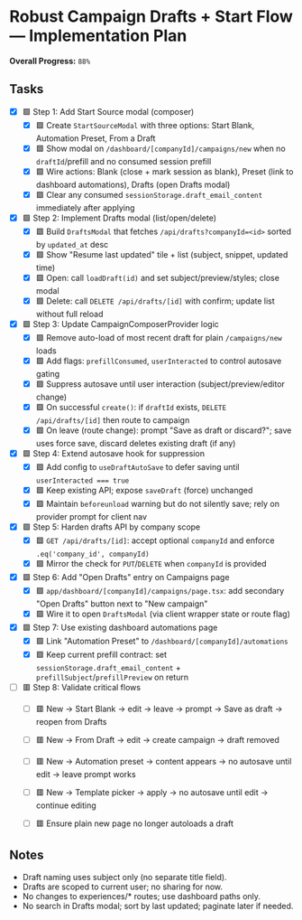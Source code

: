 # Robust Campaign Drafts + Start Flow — Implementation Plan

**Overall Progress:** `88%`

## Tasks

- [x] 🟩 Step 1: Add Start Source modal (composer)
  - [x] 🟩 Create `StartSourceModal` with three options: Start Blank, Automation Preset, From a Draft
  - [x] 🟩 Show modal on `/dashboard/[companyId]/campaigns/new` when no `draftId`/prefill and no consumed session prefill
  - [x] 🟩 Wire actions: Blank (close + mark session as blank), Preset (link to dashboard automations), Drafts (open Drafts modal)
  - [x] 🟩 Clear any consumed `sessionStorage.draft_email_content` immediately after applying

- [x] 🟩 Step 2: Implement Drafts modal (list/open/delete)
  - [x] 🟩 Build `DraftsModal` that fetches `/api/drafts?companyId=<id>` sorted by `updated_at` desc
  - [x] 🟩 Show "Resume last updated" tile + list (subject, snippet, updated time)
  - [x] 🟩 Open: call `loadDraft(id)` and set subject/preview/styles; close modal
  - [x] 🟩 Delete: call `DELETE /api/drafts/[id]` with confirm; update list without full reload

- [x] 🟩 Step 3: Update CampaignComposerProvider logic
  - [x] 🟩 Remove auto-load of most recent draft for plain `/campaigns/new` loads
  - [x] 🟩 Add flags: `prefillConsumed`, `userInteracted` to control autosave gating
  - [x] 🟩 Suppress autosave until user interaction (subject/preview/editor change)
  - [x] 🟩 On successful `create()`: if `draftId` exists, `DELETE /api/drafts/[id]` then route to campaign
  - [x] 🟩 On leave (route change): prompt "Save as draft or discard?"; save uses force save, discard deletes existing draft (if any)

- [x] 🟩 Step 4: Extend autosave hook for suppression
  - [x] 🟩 Add config to `useDraftAutoSave` to defer saving until `userInteracted === true`
  - [x] 🟩 Keep existing API; expose `saveDraft` (force) unchanged
  - [x] 🟩 Maintain `beforeunload` warning but do not silently save; rely on provider prompt for client nav

- [x] 🟩 Step 5: Harden drafts API by company scope
  - [x] 🟩 `GET /api/drafts/[id]`: accept optional `companyId` and enforce `.eq('company_id', companyId)`
  - [x] 🟩 Mirror the check for `PUT`/`DELETE` when `companyId` is provided

- [x] 🟩 Step 6: Add "Open Drafts" entry on Campaigns page
  - [x] 🟩 `app/dashboard/[companyId]/campaigns/page.tsx`: add secondary "Open Drafts" button next to "New campaign"
  - [x] 🟩 Wire it to open `DraftsModal` (via client wrapper state or route flag)

- [x] 🟩 Step 7: Use existing dashboard automations page
  - [x] 🟩 Link "Automation Preset" to `/dashboard/[companyId]/automations`
  - [x] 🟩 Keep current prefill contract: set `sessionStorage.draft_email_content` + `prefillSubject`/`prefillPreview` on return

- [ ] 🟥 Step 8: Validate critical flows
  - [ ] 🟥 New → Start Blank → edit → leave → prompt → Save as draft → reopen from Drafts
  - [ ] 🟥 New → From Draft → edit → create campaign → draft removed
  - [ ] 🟥 New → Automation preset → content appears → no autosave until edit → leave prompt works
  - [ ] 🟥 New → Template picker → apply → no autosave until edit → continue editing
  - [ ] 🟥 Ensure plain new page no longer autoloads a draft


## Notes
- Draft naming uses subject only (no separate title field).
- Drafts are scoped to current user; no sharing for now.
- No changes to experiences/* routes; use dashboard paths only.
- No search in Drafts modal; sort by last updated; paginate later if needed.
